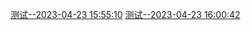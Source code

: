 [测试--2023-04-23 15:55:10](./2023-04-23-15-55-10.md) 
[测试--2023-04-23 16:00:42](./2023-04-23-16-00-42.md) 
